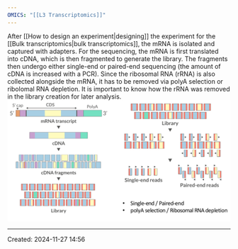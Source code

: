 ```yaml
---
OMICS: "[[L3 Transcriptomics]]"
---
```

After [[How to design an experiment|designing]] the experiment for the [[Bulk transcriptomics|bulk transcriptomics]], the mRNA is isolated and captured with adapters. For the sequencing, the mRNA is first translated into cDNA, which is then fragmented to generate the library. The fragments then undergo either single-end or paired-end sequencing (the amount of cDNA is increased with a PCR). 
Since the ribosomal RNA (rRNA) is also collected alongside the mRNA, it has to be removed via polyA selection or ribolomal RNA depletion. 
It is important to know how the rRNA was removed in the library creation for later analysis.
![](content/Attachments/KIMN20_Transcriptomics_intro_-521013114%208.png)

---
Created: 2024-11-27 14:56